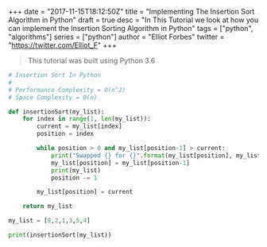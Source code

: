 +++
date = "2017-11-15T18:12:50Z"
title = "Implementing The Insertion Sort Algorithm in Python"
draft = true
desc = "In This Tutorial we look at how you can implement the Insertion Sorting Algorithm in Python"
tags = ["python", "algorithms"]
series = ["python"]
author = "Elliot Forbes"
twitter = "https://twitter.com/Elliot_F"
+++

> This tutorial was built using Python 3.6

~~~py
# Insertion Sort In Python
# 
# Performance Complexity = O(n^2)
# Space Complexity = O(n)

def insertionSort(my_list):
    for index in range(1, len(my_list)):
        current = my_list[index]
        position = index

        while position > 0 and my_list[position-1] > current:
            print("Swapped {} for {}".format(my_list[position], my_list[position-1]))
            my_list[position] = my_list[position-1]
            print(my_list)
            position -= 1

        my_list[position] = current

    return my_list

my_list = [8,2,1,3,5,4]

print(insertionSort(my_list))      
~~~